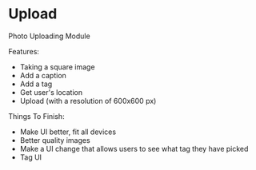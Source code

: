 # Upload
Photo Uploading Module

Features:
- Taking a square image
- Add a caption
- Add a tag
- Get user's location
- Upload (with a resolution of 600x600 px)

Things To Finish:
- Make UI better, fit all devices
- Better quality images
- Make a UI change that allows users to see what tag they have picked
- Tag UI
